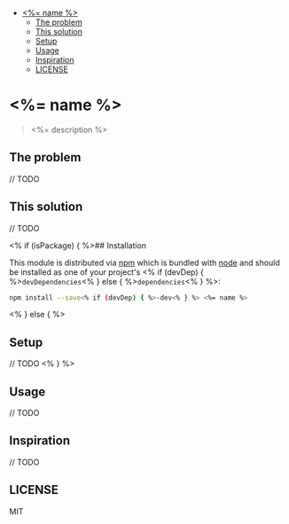 <!-- START doctoc generated TOC please keep comment here to allow auto update -->
<!-- DON'T EDIT THIS SECTION, INSTEAD RE-RUN doctoc TO UPDATE -->

- [<%= name %>](#%25-name-%25)
  - [The problem](#the-problem)
  - [This solution](#this-solution)
  - [Setup](#setup)
  - [Usage](#usage)
  - [Inspiration](#inspiration)
  - [LICENSE](#license)

<!-- END doctoc generated TOC please keep comment here to allow auto update -->

# <%= name %>

> <%= description %>

## The problem

// TODO

## This solution

// TODO

<% if (isPackage) { %>## Installation

This module is distributed via [npm](https://www.npmjs.com) which is bundled with
[node](https://nodejs.org/en/) and should be installed as one of your project's <% if (devDep) {
%>`devDependencies`<% } else { %>`dependencies`<% } %>:

```sh
npm install --save<% if (devDep) { %>-dev<% } %> <%= name %>
```

<% } else { %>

## Setup

// TODO <% } %>

## Usage

// TODO

## Inspiration

// TODO

## LICENSE

MIT
